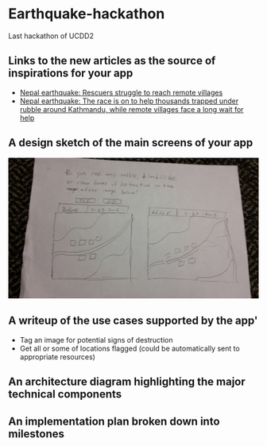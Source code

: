 # Earthquake-hackathon
Last hackathon of UCDD2
## Links to the new articles as the source of inspirations for your app

* [Nepal earthquake: Rescuers struggle to reach remote villages](http://www.ft.com/cms/s/0/838455e4-ec0e-11e4-b428-00144feab7de.html#slide0)
* [Nepal earthquake: The race is on to help thousands trapped under rubble around Kathmandu, while remote villages face a long wait for help](http://www.independent.co.uk/news/world/asia/nepal-earthquake-the-race-is-on-to-help-thousands-trapped-under-rubble-around-kathmandu-while-remote-villages-face-a-long-wait-for-help-10204416.html)

## A design sketch of the main screens of your app

![Image](earthquake.jpg)
## A writeup of the use cases supported by the app'
* Tag an image for potential signs of destruction
* Get all or some of locations flagged (could be automatically sent to appropriate resources)

## An architecture diagram highlighting the major technical components
## An implementation plan broken down into milestones

